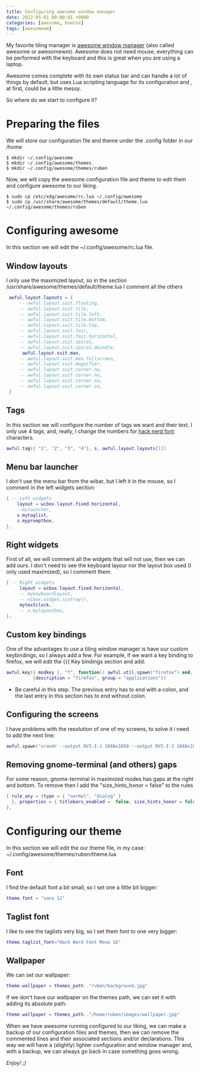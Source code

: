 ```yaml
---
title: Configuring awesome window manager
date: 2022-05-01 00:00:01 +0000
categories: [awesome, howtos]
tags: [awesomewm]
---
```


My favorite tiling manager is [awesome window manager](https://awesomewm.org/) (also called awesome or awesomewm). 
Awesome does not need mouse, everything can be performed with the keyboard and this is great when you are using a laptop.

Awesome comes complete with its own status bar and can handle a lot of things by default, but uses Lua scripting language for its configuration and , at first, could be a little messy.

So where do we start to configure it?

# Preparing the files
We will store our configuration file and theme under the .config folder in our /home

```shell
$ mkdir ~/.config/awesome    
$ mkdir ~/.config/awesome/themes
$ mkdir ~/.config/awesome/themes/ruben
```

Now, we will copy the awesome configuration file and theme to edit them and configure awesome to our liking.

```shell
$ sudo cp /etc/xdg/awesome/rc.lua ~/.config/awesome
$ sudo cp /usr/share/awesome/themes/default/theme.lua ~/.config/awesome/themes/ruben
```

# Configuring awesome

In this section we will edit the ~/.config/awesome/rc.lua file.

## Window layouts
I only use the maximized layout, so in the section /usr/share/awesome/themes/default/theme.lua I comment all the others


```lua
 awful.layout.layouts = {
     -- awful.layout.suit.floating,
     -- awful.layout.suit.tile,
     -- awful.layout.suit.tile.left,
     -- awful.layout.suit.tile.bottom,
     -- awful.layout.suit.tile.top,
     -- awful.layout.suit.fair,
     -- awful.layout.suit.fair.horizontal,
     -- awful.layout.suit.spiral,
     -- awful.layout.suit.spiral.dwindle,
      awful.layout.suit.max,
     -- awful.layout.suit.max.fullscreen,
     -- awful.layout.suit.magnifier,
     -- awful.layout.suit.corner.nw,
     -- awful.layout.suit.corner.ne,
     -- awful.layout.suit.corner.sw,
     -- awful.layout.suit.corner.se,
 }

```

## Tags

In this section we will configure the number of tags we want and their text.
I only use 4 tags, and, really, I change the numbers for [hack nerd font](https://github.com/ryanoasis/nerd-fonts/releases/download/v2.1.0/Hack.zip) characters.

```lua
awful.tag({ "1", "2", "3", "4"}, s, awful.layout.layouts[1])
```

## Menu bar launcher

I don't use the menu bar from the wibar, but I left it in the mouse, so I comment in the left widgets section:

```lua
{ -- Left widgets
    layout = wibox.layout.fixed.horizontal,
    --mylauncher,
    s.mytaglist,
    s.mypromptbox,
},
```

## Right widgets
First of all, we will comment all the widgets that will not use, then we can add ours.
I don't need to see the keyboard layour nor the layout box used (I only used maximized), so I comment them:

```lua
{ -- Right widgets
     layout = wibox.layout.fixed.horizontal,
     -- mykeyboardlayout,
     -- wibox.widget.systray(),
     mytextclock,
     -- s.mylayoutbox,
},

```

## Custom key bindings

One of the advantages to use a tiling window manager is have our custom keybindings, so I always add a few. 
For example, if we want a key binding to firefox, we will edit the {{{ Key bindings section and add:

```lua
awful.key({ modkey }, "f", function() awful.util.spawn("firefox") end,
          {description = "firefox", group = "applications"})
```
* Be careful in this step. The previous entry has to end with a colon, and the last entry in this section has to end without colon.

## Configuring the screens

I have problems with the resolution of one of my screens, to solve it i need to add the next line:

```lua
awful.spawn("xrandr --output DVI-I-1 1680x1050 --output DVI-I-2 1680x1050")
```

## Removing gnome-terminal (and others) gaps 
For some reason, gnome-terminal in maximized modes has gaps at the right and bottom. To remove then I add the "size_hints_honor = false" to the rules

```lua
{ rule_any = {type = { "normal", "dialog" }
  }, properties = { titlebars_enabled =  false, size_hints_honor = false }
},     
```

# Configuring our theme

In this section we will edit the our theme file, in my case: ~/.config/awesome/themes/ruben/theme.lua

## Font

I find the default font a bit small, so I set one a little bit bigger:

```lua
theme.font = "sans 12"
```

## Taglist font
I like to see the taglists very big, so I set them font to one very bigger:

```lua
theme.taglist_font="Hack Nerd Font Mono 16"
```

## Wallpaper

We can set our wallpaper: 

```lua
theme.wallpaper = themes_path.."ruben/background.jpg"

```

If we don't have our wallpaper on the themes path, we can set it with adding its absolute path:

```lua
theme.wallpaper = themes_path.."/home/ruben/images/wallpaper.jpg"

```

When we have awesome running configured to our liking, we can make a backup of our configuration files and themes, then we can remove the commented lines and their associated sections and/or declarations. This way we will have a (slightly) lighter configuration and window manager and, with a backup, we can always go back in case something goes wrong.

_Enjoy! ;)_
